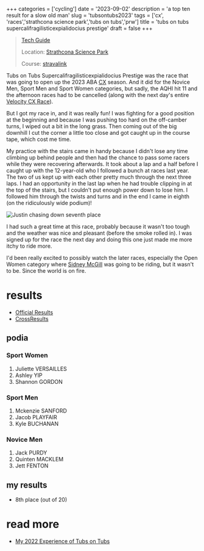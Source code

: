 +++
categories = ['cycling']
date = '2023-09-02'
description = 'a top ten result for a slow old man'
slug = 'tubsontubs2023'
tags = ['cx', 'races','strathcona science park','tubs on tubs','prw']
title = 'tubs on tubs supercalifragilisticexpialidocius prestige'
draft = false
+++

> [Tech Guide](https://www.albertabicycle.ab.ca/uploads/files/TubsOnTubsTechGuide2023_Draft.pdf)
> 
> Location: [Strathcona Science Park](../../bike/strathconasciencepark/)
>
> Course: [stravalink](https://www.strava.com/segments/35335653)

Tubs on Tubs Supercalifragilisticexpialidocius Prestige was the race that was going to open up the 2023 ABA [CX](../../bike/cx/) season. And it did for the Novice Men, Sport Men and Sport Women categories, but sadly, the AQHI hit 11 and the afternoon races had to be cancelled (along with the next day's entire [Velocity CX Race](../velocitycross2023/)).

But I got my race in, and it was really fun! I was fighting for a good position at the beginning and because I was pushing too hard on the off-camber turns, I wiped out a bit in the long grass. Then coming out of the big downhill I cut the corner a little too close and got caught up in the course tape, which cost me time.

My practice with the stairs came in handy because I didn't lose any time climbing up behind people and then had the chance to pass some racers while they were recovering afterwards. It took about a lap and a half before I caught up with the 12-year-old who I followed a bunch at races last year. The two of us kept up with each other pretty much through the next three laps. I had an opportunity in the last lap when he had trouble clipping in at the top of the stairs, but I couldn't put enough power down to lose him. I followed him through the twists and turns and in the end I came in eighth (on the ridiculously wide podium)!

![Justin chasing down seventh place](/tubs23_chase.jpg)

I had such a great time at this race, probably because it wasn't too tough and the weather was nice and pleasant (before the smoke rolled in). I was signed up for the race the next day and doing this one just made me more itchy to ride more.

I'd been really excited to possibly watch the later races, especially the Open Women category where [Sidney McGill](https://cyclocross24.com/rider/sidney-mcgill-/) was going to be riding, but it wasn't to be. Since the world is on fire.

# results

* [Official Results](https://www.albertabicycle.ab.ca)
* [CrossResults](https://www.crossresults.com/race/11645)

## podia

### Sport Women

1. Juliette VERSAILLES
2. Ashley YIP
3. Shannon GORDON

### Sport Men

1. Mckenzie SANFORD
2. Jacob PLAYFAIR
3. Kyle BUCHANAN

### Novice Men

1. Jack PURDY
2. Quinten MACKLEM
3. Jett FENTON

## my results

* 8th place (out of 20)

# read more

* [My 2022 Experience of Tubs on Tubs](../tubsontubs2022/)

